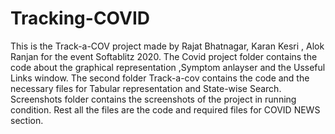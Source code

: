# Tracking-COVID
This is the Track-a-COV project made by Rajat Bhatnagar, Karan Kesri , Alok Ranjan for the event Softablitz 2020.
The Covid project folder contains the code about the graphical representation ,Symptom anlayser and the Usseful Links window.
The second folder Track-a-cov contains the code and the necessary files for Tabular representation and State-wise Search.
Screenshots folder contains the screenshots of the project in running condition.
Rest all the files are the code and required files for COVID NEWS section.
